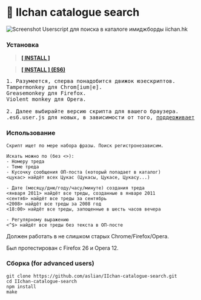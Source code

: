 # 🔰 IIchan catalogue search
![Screenshot](http://i.imgur.com/yAVQmqY.png)
Userscript для поиска в каталоге имиджборды iichan.hk

### Установка
> **[\[ INSTALL \]](https://github.com/aslian/IIchan-catalogue-search/raw/master/IIchan-catalogue-search.user.js)**

> **[\[ INSTALL \] (ES6)](https://github.com/aslian/IIchan-catalogue-search/raw/master/IIchan-catalogue-search.es6.user.js)**

<pre>
1. Разумеется, сперва понадобится движок юзескриптов. 
Tampermonkey для Chrom[ium|e].
Greasemonkey для Firefox.
Violent monkey для Opera.

2. Далее выбирайте версию скрипта для вашего браузера. 
.es6.user.js для новых, в зависимости от того, <a href="http://kangax.github.io/compat-table/es6/">поддерживает</a> <a href="http://caniuse.com/#search=ES6">ли</a> его (ES6) ваш браузер.
</pre>

### Использование
```
Скрипт ищет по мере набора фразы. Поиск регистронезависим.

Искaть можно по (без <>): 
- Номеру треда
- Теме треда
- Кусочку сообщения ОП-поста (который попадает в каталог)
<цукас> найдёт всех Цукас (Цукасы, Цукасе, Цукасу...)

- Дате (месяцу/дню/году/часу/минуте) создания треда
<января 2011> найдёт все треды, созданные в январе 2011
<сентяб> найдёт все треды за сентябрь
<2008> найдёт все треды за 2008 год
<18:00> найдёт все треды, запощенные в шесть часов вечера

- Регулярному выражению
<^$> найдёт все треды без текста в ОП-посте
```


Должен работать в не слишкoм старых Chrome/Firefox/Opera. 

Был протестирован с Firefox 26 и Opera 12.


### Сборка (for advanced users)
```
git clone https://github.com/aslian/IIchan-catalogue-search.git
cd IIchan-catalogue-search
npm install
make
```
